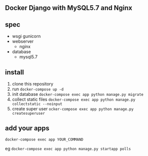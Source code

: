 ## Docker Django with MySQL5.7 and Nginx

## spec

- wsgi
  gunicorn
- webserver
  - nginx
- database
  - mysql5.7

## install

1. clone this repository
1. run `docker-compose up -d`
1. init database `docker-compose exec app python manage.py migrate`
1. collect static files `docker-compose exec app python manage.py collectstatic --noinput`
1. create super user `ocker-compose exec app python manage.py createsuperuser`

## add your apps

`docker-compose exec app YOUR_COMMAND`

eg
`docker-compose exec app python manage.py startapp polls`
